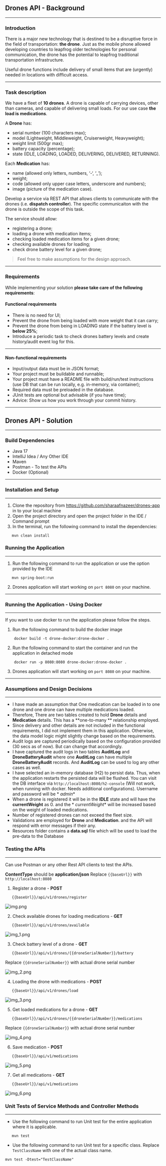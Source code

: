 ## Drones API - Background

---

### Introduction

There is a major new technology that is destined to be a disruptive force in the field of transportation: **the drone**.
Just as the mobile phone allowed developing countries to leapfrog older technologies for personal communication, the
drone has the potential to leapfrog traditional transportation infrastructure.

Useful drone functions include delivery of small items that are (urgently) needed in locations with difficult access.

---

### Task description

We have a fleet of **10 drones**. A drone is capable of carrying devices, other than cameras, and capable of delivering
small loads. For our use case **the load is medications**.

A **Drone** has:

- serial number (100 characters max);
- model (Lightweight, Middleweight, Cruiserweight, Heavyweight);
- weight limit (500gr max);
- battery capacity (percentage);
- state (IDLE, LOADING, LOADED, DELIVERING, DELIVERED, RETURNING).

Each **Medication** has:

- name (allowed only letters, numbers, ‘-‘, ‘_’);
- weight;
- code (allowed only upper case letters, underscore and numbers);
- image (picture of the medication case).

Develop a service via REST API that allows clients to communicate with the drones (i.e. **dispatch controller**). The
specific communicaiton with the drone is outside the scope of this task.

The service should allow:

- registering a drone;
- loading a drone with medication items;
- checking loaded medication items for a given drone;
- checking available drones for loading;
- check drone battery level for a given drone;

> Feel free to make assumptions for the design approach.

---

### Requirements

While implementing your solution **please take care of the following requirements**:

#### Functional requirements

- There is no need for UI;
- Prevent the drone from being loaded with more weight that it can carry;
- Prevent the drone from being in LOADING state if the battery level is **below 25%**;
- Introduce a periodic task to check drones battery levels and create history/audit event log for this.

---

#### Non-functional requirements

- Input/output data must be in JSON format;
- Your project must be buildable and runnable;
- Your project must have a README file with build/run/test instructions (use DB that can be run locally, e.g. in-memory,
  via container);
- Required data must be preloaded in the database.
- JUnit tests are optional but advisable (if you have time);
- Advice: Show us how you work through your commit history.

---

## Drones API - Solution

---

### Build Dependencies

- Java 17
- IntelliJ Idea / Any Other IDE
- Maven
- Postman - To test the APIs
- Docker (Optional)

---

### Installation and Setup

---

1. Clone the repository from https://github.com/sharaafnazeer/drones-app in to your local machine
2. Open the project directory and open the project folder in the IDE / Command prompt
3. In the terminal, run the following command to install the dependencies:

```
   mvn clean install
 ```

### Running the Application

---

1. Run the following command to run the application or use the option provided by the IDE

```
   mvn spring-boot:run
 ```

2. Drones application will start working on ```port 8080``` on your machine.

---

### Running the Application - Using Docker

---

If you want to use docker to run the application please follow the steps.

1. Run the following command to build the docker image

```
    docker build -t drone-docker:drone-docker .
```

2. Run the following command to start the container and run the application in detached mode

```
    docker run -p 8080:8080 drone-docker:drone-docker .
```

3. Drones application will start working on ```port 8080``` on your machine.

---

### Assumptions and Design Decisions

---

- I have made an assumption that One medication can be loaded in to one drone and one drone can have multiple
  medications loaded.
- Therefore, There are two tables created to hold **Drone** details and **Medication** details. This has a **one-to-many
  ** relationship employed.
- Since delivery and other details are not included in the functional requirements, I did not implement them in this
  application. Otherwise, the data model logic might slightly change based on the requirements.
- Audit logs are captured periodically based on the configuration provided (30 secs as of now). But can change that
  accordingly.
- I have captured the audit logs in two tables **AuditLog** and **DroneBatteryAudit** where one **AuditLog** can have
  multiple **DroneBatteryAudit** records. And **AuditLog** can be used to log any other cases as well.
- I have selected an in-memory database (H2) to persist data. Thus, when the application restarts the persisted data
  will be flushed. You can visit the DB interface via ```http://localhost:8080/h2-console``` (Will not work, when
  running with docker. Needs additional configurations). Username and password will be *
  *admin**
- When a drone is registered it will be in the **IDLE** state and will have the **currentWeight** as 0. and the *
  *currentWeight** will be increased based on the weight of loaded medications.
- Number of registered drones can not exceed the fleet size.
- Validations are employed for **Drone** and **Medication**. and the API will respond with error messages if their any.
- Resources folder contains a **data.sql** file which will be used to load the pre-data to the Database

### Testing the APIs

---

Can use Postman or any other Rest API clients to test the APIs.

**ContentType** should be **application/json**
Replace ```{{baseUrl}}``` with ```http://localhost:8080```

1. Register a drone - **POST**

```
   {{baseUrl}}/api/v1/drones/register
 ```

![img.png](images/img.png)

2. Check available drones for loading medications - **GET**

```
   {{baseUrl}}/api/v1/drones/available
 ```

![img_1.png](images/img_1.png)

3. Check battery level of a drone - **GET**

```
   {{baseUrl}}/api/v1/drones/{{droneSerialNumber}}/battery
 ```

Replace ```{{droneSerialNumber}}``` with actual drone serial number

![img_2.png](images/img_2.png)

4. Loading the drone with medications - **POST**

```
   {{baseUrl}}/api/v1/drones/load
 ```

![img_3.png](images/img_3.png)

5. Get loaded medications for a drone - **GET**

```
   {{baseUrl}}/api/v1/drones/{{droneSerialNumber}}/medications
 ```

Replace ```{{droneSerialNumber}}``` with actual drone serial number

![img_4.png](images/img_4.png)

6. Save medication - **POST**

```
   {{baseUrl}}/api/v1/medications
 ```

![img_5.png](images/img_5.png)

7. Get all medications - **GET**

```
   {{baseUrl}}/api/v1/medications
 ```

![img_6.png](images/img_6.png)

### Unit Tests of Service Methods and Controller Methods

---

- Use the following command to run Unit test for the entire application where it is applicable.

```
   mvn test
 ```

- Use the following command to run Unit test for a specific class. Replace ```TestClassName``` with one of the actual
  class name.

```
mvn test -Dtest="TestClassName"
```